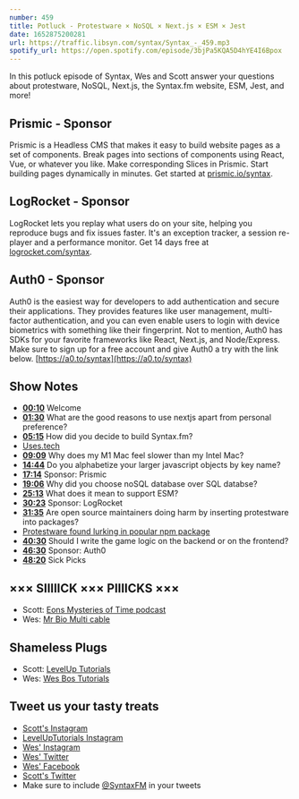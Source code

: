 ```yaml
---
number: 459
title: Potluck - Protestware × NoSQL × Next.js × ESM × Jest
date: 1652875200281
url: https://traffic.libsyn.com/syntax/Syntax_-_459.mp3
spotify_url: https://open.spotify.com/episode/3bjPa5KQA5D4hYE4I6Bpox
---
```


In this potluck episode of Syntax, Wes and Scott answer your questions about protestware, NoSQL, Next.js, the Syntax.fm website, ESM, Jest, and more!

## Prismic  - Sponsor

Prismic is a Headless CMS that makes it easy to build website pages as a set of components. Break pages into sections of components using React, Vue, or whatever you like. Make corresponding Slices in Prismic. Start building pages dynamically in minutes. Get started at [prismic.io/syntax](https://prismic.io/syntax).

## LogRocket - Sponsor

LogRocket lets you replay what users do on your site, helping you reproduce bugs and fix issues faster. It's an exception tracker, a session re-player and a performance monitor. Get 14 days free at [logrocket.com/syntax](https://logrocket.com/syntax).

## Auth0 - Sponsor

Auth0 is the easiest way for developers to add authentication and secure their applications. They provides features like user management, multi-factor authentication, and you can even enable users to login with device biometrics with something like their fingerprint. Not to mention, Auth0 has SDKs for your favorite frameworks like React, Next.js, and Node/Express. Make sure to sign up for a free account and give Auth0 a try with the link below. [https://a0.to/syntax](https://a0.to/syntax)

## Show Notes

* **[00:10](#t=00:10)** Welcome
* **[01:30](#t=01:30)** What are the good reasons to use nextjs apart from personal preference?
* **[05:15](#t=05:15)** How did you decide to build Syntax.fm?
* [Uses.tech](https://uses.tech)
* **[09:09](#t=09:09)** Why does my M1 Mac feel slower than my Intel Mac?
* **[14:44](#t=14:44)** Do you alphabetize your larger javascript objects by key name?
* **[17:14](#t=17:14)** Sponsor: Prismic
* **[19:06](#t=19:06)** Why did you choose noSQL database over SQL databse?
* **[25:13](#t=25:13)** What does it mean to support ESM?
* **[30:23](#t=30:23)** Sponsor: LogRocket
* **[31:35](#t=31:35)** Are open source maintainers doing harm by inserting protestware into packages?
* [Protestware found lurking in popular npm package](https://checkmarx.com/blog/new-protestware-found-lurking-in-highly-popular-npm-package/)
* **[40:30](#t=40:30)** Should I write the game logic on the backend or on the frontend?
* **[46:30](#t=46:30)** Sponsor: Auth0
* **[48:20](#t=48:20)** Sick Picks

## ××× SIIIIICK ××× PIIIICKS ×××

* Scott: [Eons Mysteries of Time podcast](https://beta.prx.org/series/41240)
* Wes: [Mr Bio Multi cable](https://amzn.to/3N83pZz)

## Shameless Plugs

* Scott: [LevelUp Tutorials](https://leveluptutorials.com/)
* Wes: [Wes Bos Tutorials](https://wesbos.com/courses)

## Tweet us your tasty treats

* [Scott's Instagram](https://www.instagram.com/stolinski/)
* [LevelUpTutorials Instagram](https://www.instagram.com/LevelUpTutorials/)
* [Wes' Instagram](https://www.instagram.com/wesbos/)
* [Wes' Twitter](https://twitter.com/wesbos)
* [Wes' Facebook](https://www.facebook.com/wesbos.developer)
* [Scott's Twitter](https://twitter.com/stolinski)
* Make sure to include [@SyntaxFM](https://twitter.com/SyntaxFM) in your tweets
